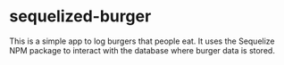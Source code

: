 # sequelized-burger
This is a simple app to log burgers that people eat. It uses the Sequelize NPM package to interact with the database where burger data is stored.